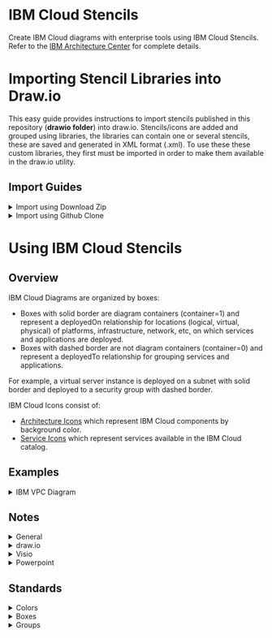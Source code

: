 # IBM Cloud Stencils

Create IBM Cloud diagrams with enterprise tools using IBM Cloud Stencils.  
Refer to the [IBM Architecture Center](https://www.ibm.com/cloud/garage/architectures/edit) for complete details.

# Importing Stencil Libraries into Draw.io

This easy guide provides instructions to import stencils published in this repository (**drawio folder**) into draw.io.
Stencils/icons are added and grouped using libraries, the libraries can contain one or several stencils, these are saved and generated in XML format (.xml). To use these these custom libraries, they first must be imported in order to make them available in the draw.io utility. 

## Import Guides

<details><summary>Import using Download Zip</summary>
<p>

- To download all contents of the repository, navigate to the main [page](README.md), click the **Clone or download** button and then select **Download ZIP**.

- Go to your downloads directory and extract the ZIP file contents and access the folder called **drawio**, it should be located in the following path:

`YourDownloadsDirectory/ibm-cloud-stencils-master/drawio`

- Confirm XML file(s) you wish to import are visible inside the the drawio folder in your downloads directory:

![](/images/ConfirmXMLfiles.png)

- Open the desktop [Draw.io application](https://github.com/jgraph/drawio-desktop/releases) in your computer or open [draw.io](https://www.draw.io/) in your browser.

- Select **Create New Diagram**, then click **Create**.

- Click on **File > Open Library**, browse your drawio folder in your downloads directory and select the XML file, then click on **Open**. Repeat for every additional XML file you wish to import.

- Confirm library or libraries are visible in the left panel:

![](images/ImportedLibraries.png)

</p>
</details>


<details><summary>Import using Github Clone</summary>
<p>

### Prerequistes

- A [GitHub.com account](https://github.com/).
- Git [CLI](https://gist.github.com/derhuerst/1b15ff4652a867391f03) or [GitHub Desktop](https://desktop.github.com/).
- An [SSH Key associated](https://help.github.com/en/githubauthenticating-to-github/adding-a-new-ssh-key-to-your-github-account) to the github.com account.
 
### Instructions

- Sign into [github](https://github.com/login?return_to=%2Fibm-cloud-architecture%2Fibm-cloud-stencils).
- While in the main [page](https://github.com/ibm-cloud-architecture/ibm-cloud-stencils), click the **Clone or download** button, select on **Use SSH** if not already selected (**Use HTTPS** will be displayed) and then copy the link using the copy symbol:

![](images/UseSSH.png)

- CD to directory where you wish to clone this repository.

- Clone the repository using **git clone** syntax using the previously copied ssh link:

```
$ git clone git@github.com:ibm-cloud-architecture/ibm-cloud-stencils.git
Cloning into 'ibm-cloud-stencils'...
Enter passphrase for key '/Users/youruserid/.ssh/id_rsa': 
```
- Enter the passphrase of your SSH key.

- Confirm repository was successfully cloned, the CLI should display something like this:

```
remote: Enumerating objects: 58893, done.
remote: Total 58893 (delta 0), reused 0 (delta 0), pack-reused 58893
Receiving objects: 100% (58893/58893), 185.09 MiB | 5.01 MiB/s, done.
Resolving deltas: 100% (18944/18944), done.
$ 
```
- Optionally use GitHub Desktop to Clone. In the main [page](https://github.com/ibm-cloud-architecture/ibm-cloud-stencils), click the **Clone or download** button, select on **Open in Desktop**, wait for the prompt and select/confirm launching the link using GitHub Desktop application. Confirm directory where repository will be cloned:

  ![](images/CloningUsingGHD.png)

  Click on **Clone** and wait for process to complete.

- Open the desktop [Draw.io application](https://github.com/jgraph/drawio-desktop/releases) in your computer or open [draw.io](https://www.draw.io/) in your browser.

- Select **Create New Diagram**, then click **Create**.

- Click on **File > Open Library**, browse your drawio folder in your cloned/local  directory and select the XML file, then click on **Open**. Repeat for every additional XML file you wish to import.

- Confirm library or libraries are visible in the left panel:

![](images/ImportedLibraries.png)

</p>
</details>

# Using IBM Cloud Stencils

## Overview

IBM Cloud Diagrams are organized by boxes:
- Boxes with solid border are diagram containers (container=1) and represent a deployedOn relationship for locations (logical, virtual, physical) of platforms, infrastructure, network, etc, on which services and applications are deployed.
- Boxes with dashed border are not diagram containers (container=0) and represent a deployedTo relationship for grouping services and applications.

For example, a virtual server instance is deployed on a subnet with solid border and deployed to a security group with dashed border. 

IBM Cloud Icons consist of:
- [Architecture Icons](https://www.ibm.com/cloud/architecture/architectures/edit) which represent IBM Cloud components by background color.
- [Service Icons](https://l2fprod.github.io/myarchitecture/) which represent services available in the IBM Cloud catalog.

## Examples

<details><summary>IBM VPC Diagram</summary>
<img src="/images/ibm_vpc_architecture_drawio.png">
</details>

## Notes

<details><summary>General</summary>
<p>

1. Floating IP icon is an arrow with a closed circle that represents a NIC pointing outwards from an instance. 

2. IBM VPC has a single subnet type Subnet where Subnet:ACL denotes a Subnet with an associated ACL which can be customized such as SubnetName:ACLName, SubnetCIDR:ACLName, split to 2 lines, etc.

3. Diagram containers if available in a tool (draw.io and Visio) are used as mentioned in the Overview.

4. To migrate existing boxes and groups to latest if desired, apply styles from new boxes and groups to existing diagram.  For draw.io, updating styles in existing boxes that are not yet containers won't make existing contents of a box part of the container.

</p>
</details>

<details><summary>draw.io</summary>
<p>

**NOTE: For IBM internal designs/diagrams, you must use the desktop application (2.) to create or edit a diagram. The draw.io/diagrams.net web application (1.) is only approved for public designs that contain no forward-looking material**

1. To use the IBM Stencils on draw.io in your browser: https://draw.io/?libs=ibm

2. To use the IBM Stencils on the [draw.io desktop application](https://github.com/jgraph/drawio-desktop/releases) do the following:

   1. Open application and click on "+ More Shapes" in the bottom left panel.
   2. Scroll down to the "Networking" section and check "IBM".
   3. Click "Apply" to finish.

   IBM Stencils should now be available in the embedded categories in the left panel.

3. Folders for draw.io on this github are used for changes not on draw.io and are subject to change.

4. Boxes are containers (container=1). Groups are not containers (container=0).

5. When adding icons to diagrams the default background color for text should be transparent but instead may be white.  *See open issue #1 and #2.*

6. When exporting diagrams to svg ensure that icons are included (check Embed Image) if using svg offline and ensure white space is minimal (select entire diagram then check Selection Only and Crop) if embedding in a document.

7. A new property Resize Children with default checked (corresponds to recursiveResize=1 in style) was added recently by draw.io. Our boxes now set recursiveResize=0 otherwise the contents of boxes are resized whenever the boxes are resized.  Existing diagrams have recursiveResize=1 set so if the diagram will be changed consider setting recursiveResize=0 in the style or uncheck Resize Children for boxes.

Open Issues:

1. Issue #620 where setting the icon text background to transparent doesn't work.<br/>Status: Open.  This issue happens if labelBackgroundColor=none is before the image; statement in icon style, so place the labelBackgroundColor=none to anywhere after the image; statement.<br/>

2. Issue #839 to move labelBackgroundColor=none to after image; statement for IBM icons.<br/>
Status: Open.

Fixed Issues:

1. Issue #724 where icons dropped onto container in FF would not stay in container when container is moved.

2. Issue #723 where overlaying a box across other boxes may cause underlying boxes to expand and have to be resized such as when placing a security group box across multiple subnet boxes.  This scenario is working as designed so draw.io added a new property "expand" to swimlanes for our boxes.  The current behavior is the default with expand=1 and our boxes are set to expand=0.

3. Issue #748 to remove container setting for groups.

</p>
</details>

<details><summary>Visio</summary>
<p>

1. Boxes are implemented as containers.

2. Box tags are currently separate and can optionally be placed on upper left corner of boxes.

</p>
</details>

<details><summary>Powerpoint</summary>
<p>

1. Refer to all-ibm-cloud-architecture-icons-October2019-WithVPCUpdatesFebruary2020.pptx on this github.

</p>
</details>

## Standards

<details><summary>Colors</summary>

| Style | Hex Color | RGB Color |
| :--- | :--- | :--- |
| Text (Helvetica 12 pt) | #000000 | 0,0,0 |
| Connectors (1 pt and 2 pt) | #000000 | 0,0,0 |
| Blue Borders | #4376BB | 67,120,187 |
| Light Blue Fill | #CDEBF9 | 80,92,98 |
| Green Borders | #00882B | 0,136,43 |
| Light Green Fill | #E6F0E2 | 230,240,226 |
| Grey Borders | #919191 | 145,145,145 |
| Light Grey Fill | #E0E0E0 | 224,224,224 |
| Purple Borders | #B99ACD | 185,154,205 |
| Light Purple Fill | #F0E8FF | 245,232,255 |
| Red Borders | #FF0000 | 255,0,0 |
| Gold Borders | #C4982E | 196,152,46 |

</details>

<details><summary>Boxes</summary>

| Name | Icon | Icon Name | Style | Width | Type |
| :--- | :--- | :--- | :--- | ---: | :--- |
| IBM Cloud | <img src="/images/CloudTag.png" width=25 /> | CloudTag | Solid Blue Border | 3 pt | Container | 
| VPC | <img src="/images/VPCTag.png" width=25 /> | VPCTag | Solid Blue Border | 2 pt | Container |
| Region | <img src="/images/RegionTag.png" width=25 /> | RegionTag | Solid Grey Border | 2 pt | Container |
| Zone | <img src="/images/ZoneTag.png" width=25 /> | ZoneTag | Solid Grey Border<br/>Light Grey Fill | 1 pt | Container |
| Subnet | <img src="/images/SubnetACLTag.png" width=25 /> | SubnetTag | Solid Green Border<br>Light Green Fill | 1 pt | Container |
| Bare Metal Server | <img src="/images/BareMetalServerTag.png" width=25 /> |BareServerTag |  Solid Green Border | 2 pt | Container |
| Virtual Server | <img src="/images/VirtualServerTag.png" width=25 /> | VirtualServerTag |  Solid Green Border| 2 pt | Container |
| Classic Infrastructure | <img src="/images/ClassicTag.png" width=25 /> | ClassicTag | Solid Blue Border | 2 pt | Container | 
| Public Network | <img src="/images/PublicTag.png" width=25 /> | PublicTag | Solid Blue Border | 3 pt | Container | 
| Enterprise Network | <img src="/images/EnterpriseTag.png" width=25> | EnterpriseTag | Solid Blue Border | 3 pt | Container | 
| Cloud Services | <img src="/images/ServicesTag.png" width=25> | CloudServiceTag | Solid Blue Border | 1 pt | Container |
| Cloud Foundry | <img src="/images/FoundryTag.png" width=25> | FoundryTag | Solid Blue Border | 2 pt | Container |
| IBM Kubernetes Cluster | <img src="/images/KubeClusterTag.png" width=25> | KubeTag |  Solid Blue Border | 2 pt | Container |
| General Kubernetes Cluster | <img src="/images/GeneralClusterTag.png" width=25> | GeneralKubeTag | Solid Blue Border | 2 pt | Container |
| OpenShift Cluster | <img src="/images/OpenShiftClusterTag.png" width=25> | OpenShiftTag |  Solid Blue Border | 2 pt | Container |
| Kubernetes Service | <img src="/images/KubeServiceTag.png" width=25> | KubeServiceTag | Solid Blue Border | 2 pt | Container |
| Kubernetes Replica Set | <img src="/images/KubeRSTag.png" width=25> | KubeReplicaTag | Solid Blue Border<br/>Light Blue Fill | 2 pt | Container |
| Kubernetes Pod | <img src="/images/KubePodTag.png" width=25> | KubePodTag | Solid Purple Border<br/>Light Purple Fill | 2 pt | Container |

</details>

<details><summary>Groups</summary>

| Name | Icon | Icon Name | Style | Width | Type |
| :--- | :--- | :--- | :--- | ---: | :--- |
| Kubernetes Namespace Group | <img src="/images/NamespaceGroupTag.png" width=25> | KubeGroupTag | Dashed Blue Border | 2 pt | Non-container |
| Account Group | <img src="/images/AccountGroupTag.png" width=25> | AccountGroupTag | Dashed Gold Border | 2 pt | Non-container |
| Instance Group | <img src="/images/InstanceGroupTag.png" width=25> | InstanceGroupTag | Dashed Green Border | 2 pt | Non-container |
| Resource Group | <img src="/images/ResourceGroupTag.png" width=25> | ResourceGroupTag | Dashed Grey Border | 2 pt | Non-container |
| Security Group | <img src="/images/SecurityGroupTag.png" width=25> | SecurityGroupTag | Dashed Red Border | 2 pt | Non-container |

</details>
